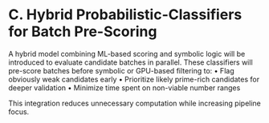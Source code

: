 # C. Hybrid Probabilistic-Classifiers for Batch Pre-Scoring

A hybrid model combining ML-based scoring and symbolic logic will be introduced to evaluate candidate batches in parallel. These classifiers will pre-score batches before symbolic or GPU-based filtering to:
• Flag obviously weak candidates early
• Prioritize likely prime-rich candidates for deeper validation
• Minimize time spent on non-viable number ranges

This integration reduces unnecessary computation while increasing pipeline focus.

